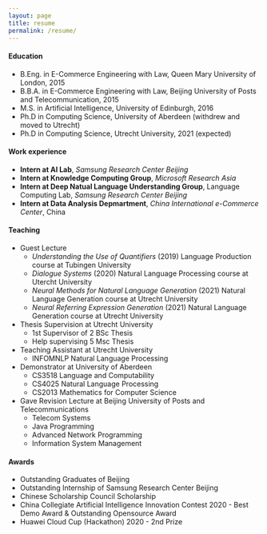 ```yaml
---
layout: page
title: resume
permalink: /resume/
---
```




#### Education
* B.Eng. in E-Commerce Engineering with Law, Queen Mary University of London, 2015
* B.B.A. in E-Commerce Engineering with Law, Beijing University of Posts and Telecommunication, 2015
* M.S. in Artificial Intelligence, University of Edinburgh, 2016
* Ph.D in Computing Science, University of Aberdeen (withdrew and moved to Utrecht)
* Ph.D in Computing Science, Utrecht University, 2021 (expected)

#### Work experience
* **Intern at AI Lab**, *Samsung Research Center Beijing*
* **Intern at Knowledge Computing Group**, *Microsoft Research Asia*
* **Intern at Deep Natual Language Understanding Group**, Language Computing Lab, *Samsung Research Center Beijing*
* **Intern at Data Analysis Depmartment**, *China International e-Commerce Center*, China
  
  
#### Teaching
* Guest Lecture
	* *Understanding the Use of Quantifiers* (2019) Language Production course at Tubingen University
	* *Dialogue Systems* (2020) Natural Language Processing course at Utercht University
	* *Neural Methods for Natural Language Generation* (2021) Natural Language Generation course at Utrecht University
	* *Neural Referring Expression Generation* (2021) Natural Language Generation course at Utrecht University
* Thesis Supervision at Utrecht University
	* 1st Supervisor of 2 BSc Thesis
	* Help supervising 5 Msc Thesis
* Teaching Assistant at Utrecht University
	* INFOMNLP Natural Language Processing
* Demonstrator at University of Aberdeen
	* CS3518 Language and Computability
	* CS4025 Natural Language Processing
	* CS2013 Mathematics for Computer Science
* Gave Revision Lecture at Beijing University of Posts and Telecommunications
	* Telecom Systems
	* Java Programming
	* Advanced Network Programming
	* Information System Management
  
#### Awards
* Outstanding Graduates of Beijing
* Outstanding Internship of Samsung Research Center Beijing
* Chinese Scholarship Council Scholarship
* China Collegiate Artificial Intelligence Innovation Contest 2020 - Best Demo Award & Outstanding Opensource Award
* Huawei Cloud Cup (Hackathon) 2020 - 2nd Prize